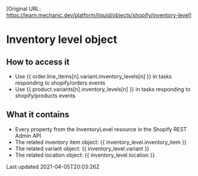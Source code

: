 [Original URL: https://learn.mechanic.dev/platform/liquid/objects/shopify/inventory-level]

# Inventory level object

## How to access it

- Use {{ order.line\_items[n].variant.inventory\_levels[n] }} in tasks responding to shopify/orders events
- Use {{ product.variants[n].inventory\_levels[n] }} in tasks responding to shopify/products events

## What it contains

- Every property from the InventoryLevel resource in the Shopify REST Admin API
- The related inventory item object: {{ inventory\_level.inventory\_item }}
- The related variant object: {{ inventory\_level.variant }}
- The related location object: {{ inventory\_level.location }}

Last updated 2021-04-05T20:03:26Z